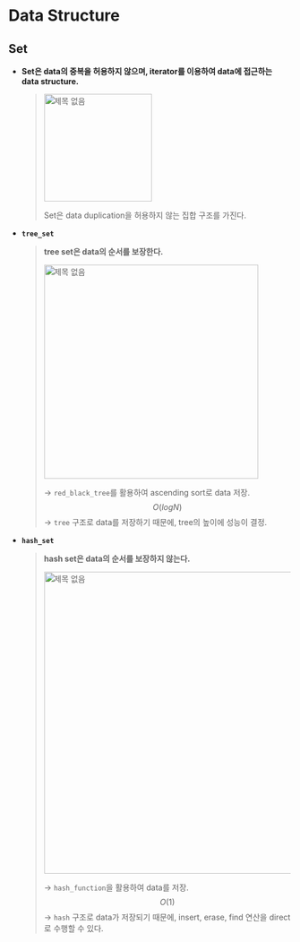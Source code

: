 # Data Structure

## Set

- **Set은 data의 중복을 허용하지 않으며, iterator를 이용하여 data에 접근하는 data structure.**
  
  > <img width="192" alt="제목 없음" src="https://user-images.githubusercontent.com/23169707/86356087-a1996880-bca6-11ea-8616-ef62a7bba784.png">
  >
  > Set은 data duplication을 허용하지 않는 집합 구조를 가진다.
  
- **`tree_set`**

  >**tree set은 data의 순서를 보장한다.**
  >
  ><img width="382" alt="제목 없음" src="https://user-images.githubusercontent.com/23169707/86356610-824f0b00-bca7-11ea-801d-a0247f18efd4.png">
  >
  >→ `red_black_tree`를 활용하여 ascending sort로 data 저장.
  >$$
  >O(log N)
  >$$
  >→ `tree` 구조로 data를 저장하기 때문에, tree의 높이에 성능이 결정.


- **`hash_set`**

  > **hash set은 data의 순서를 보장하지 않는다.**
  >
  > <img width="539" alt="제목 없음" src="https://user-images.githubusercontent.com/23169707/86357611-0ce43a00-bca9-11ea-9130-c8ad54559bf5.png">
  >
  > → `hash_function`을 활용하여 data를 저장.
  > $$
  > O(1)
  > $$
  > → `hash` 구조로 data가 저장되기 때문에, insert, erase, find 연산을 direct로 수행할 수 있다.

